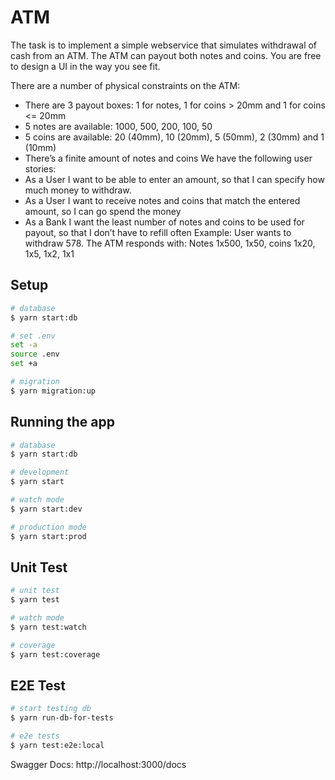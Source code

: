 # ATM
The task is to implement a simple webservice that simulates withdrawal of cash from an
ATM. The ATM can payout both notes and coins. You are free to design a UI in the way you
see fit.

There are a number of physical constraints on the ATM:

 - There are 3 payout boxes: 1 for notes, 1 for coins > 20mm and 1 for coins <= 20mm
 - 5 notes are available: 1000, 500, 200, 100, 50
 - 5 coins are available: 20 (40mm), 10 (20mm), 5 (50mm), 2 (30mm) and 1 (10mm)
 - There’s a finite amount of notes and coins
We have the following user stories:
 - As a User I want to be able to enter an amount, so that I can specify how much
money to withdraw.
 -  As a User I want to receive notes and coins that match the entered amount, so I can
go spend the money
 -  As a Bank I want the least number of notes and coins to be used for payout, so that I
don’t have to refill often
Example: User wants to withdraw 578. The ATM responds with: Notes 1x500, 1x50, coins
1x20, 1x5, 1x2, 1x1

## Setup
```bash
# database
$ yarn start:db

# set .env
set -a
source .env
set +a

# migration
$ yarn migration:up
```

## Running the app

```bash
# database
$ yarn start:db

# development
$ yarn start

# watch mode
$ yarn start:dev

# production mode
$ yarn start:prod
```

## Unit Test
```bash
# unit test
$ yarn test

# watch mode
$ yarn test:watch

# coverage
$ yarn test:coverage
```

## E2E Test

```bash
# start testing db
$ yarn run-db-for-tests

# e2e tests
$ yarn test:e2e:local
```

Swagger Docs: http://localhost:3000/docs

